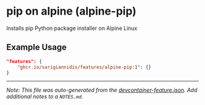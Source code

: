
# pip on alpine (alpine-pip)

Installs pip Python package installer on Alpine Linux

## Example Usage

```json
"features": {
    "ghcr.io/sarigiannidis/features/alpine-pip:1": {}
}
```





---

_Note: This file was auto-generated from the [devcontainer-feature.json](https://github.com/sarigiannidis/features/blob/main/src/alpine-pip/devcontainer-feature.json).  Add additional notes to a `NOTES.md`._
